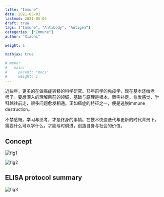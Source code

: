 ```yaml
---
title: "Immune"
date: 2021-05-03
lastmod: 2021-05-04
draft: true
tags: ["Immune", "Antibody", "Antigen"]
categories: ["Immune"]
author: "Xiaoni"

weight: 1

mathjax: true

# menu:
#   main:
#     parent: "docs"
#     weight: 1
---
```


近些年，更多的在做癌症转移的科学研究。13年前学的免疫学，现在基本还给老师了。要想深入的理解目前的领域，基础与原理是根本，亟需补足。愈发感觉，学科越往前走，很多问题愈发相通。正如癌症的特征之一，便是逃脱immune destruction。

不禁感慨，学习与思考，才是终身的事情。在技术快速迭代与更新的时代背景下，需要什么可以学什么，才能与时俱进，创造自身与社会的价值。

<!--more-->

## Concept
![fig1](fig1.jpeg)

![fig2](fig2.jpeg)

## ELISA protocol summary

![fig3](fig3.png)

